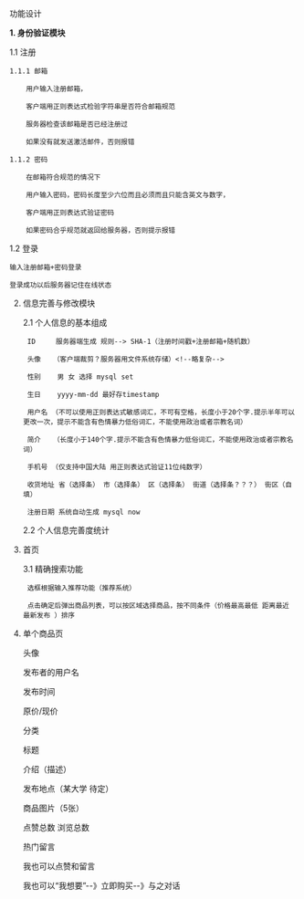 功能设计

**1. 身份验证模块**

1.1 注册

    1.1.1 邮箱
    
        用户输入注册邮箱，
        
        客户端用正则表达式检验字符串是否符合邮箱规范
        
        服务器检查该邮箱是否已经注册过
        
        如果没有就发送激活邮件，否则报错
        
    1.1.2 密码
    
        在邮箱符合规范的情况下
    
        用户输入密码，密码长度至少六位而且必须而且只能含英文与数字，
        
        客户端用正则表达式验证密码

        如果密码合乎规范就返回给服务器，否则提示报错
        
1.2 登录
    
    输入注册邮箱+密码登录
    
    登录成功以后服务器记住在线状态

    
2. 信息完善与修改模块

    2.1 个人信息的基本组成
    
        ID     服务器端生成 规则--> SHA-1（注册时间戳+注册邮箱+随机数）
    
        头像   （客户端裁剪？服务器用文件系统存储）<!--略复杂-->
        
        性别    男 女 选择 mysql set
        
        生日    yyyy-mm-dd 最好存timestamp
    
        用户名 （不可以使用正则表达式敏感词汇，不可有空格，长度小于20个字.提示半年可以更改一次，提示不能含有色情暴力低俗词汇，不能使用政治或者宗教名词）
    
        简介   （长度小于140个字.提示不能含有色情暴力低俗词汇，不能使用政治或者宗教名词）
        
        手机号 （仅支持中国大陆 用正则表达式验证11位纯数字）
    
        收货地址 省（选择条） 市（选择条） 区（选择条） 街道（选择条？？？） 街区（自填）
    
        注册日期 系统自动生成 mysql now
        
     2.2 个人信息完善度统计
     
3. 首页

    3.1 精确搜索功能
        
        选框根据输入推荐功能（推荐系统）
        
        点击确定后弹出商品列表，可以按区域选择商品，按不同条件（价格最高最低 距离最近 最新发布 ）排序
        

4. 单个商品页

    头像
    
    发布者的用户名
    
    发布时间
    
    原价/现价
    
    分类
    
    标题
    
    介绍（描述）
    
    发布地点（某大学 待定）
    
    商品图片（5张）

    点赞总数 浏览总数
    
    热门留言
    
    我也可以点赞和留言
    
    我也可以“我想要”--》立即购买--》与之对话
    